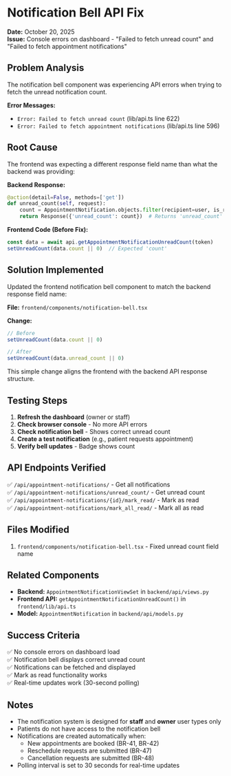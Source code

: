 # Notification Bell API Fix

**Date:** October 20, 2025  
**Issue:** Console errors on dashboard - "Failed to fetch unread count" and "Failed to fetch appointment notifications"

## Problem Analysis

The notification bell component was experiencing API errors when trying to fetch the unread notification count.

**Error Messages:**
- `Error: Failed to fetch unread count` (lib/api.ts line 622)
- `Error: Failed to fetch appointment notifications` (lib/api.ts line 596)

## Root Cause

The frontend was expecting a different response field name than what the backend was providing:

**Backend Response:**
```python
@action(detail=False, methods=['get'])
def unread_count(self, request):
    count = AppointmentNotification.objects.filter(recipient=user, is_read=False).count()
    return Response({'unread_count': count})  # Returns 'unread_count'
```

**Frontend Code (Before Fix):**
```typescript
const data = await api.getAppointmentNotificationUnreadCount(token)
setUnreadCount(data.count || 0)  // Expected 'count'
```

## Solution Implemented

Updated the frontend notification bell component to match the backend response field name:

**File:** `frontend/components/notification-bell.tsx`

**Change:**
```typescript
// Before
setUnreadCount(data.count || 0)

// After
setUnreadCount(data.unread_count || 0)
```

This simple change aligns the frontend with the backend API response structure.

## Testing Steps

1. **Refresh the dashboard** (owner or staff)
2. **Check browser console** - No more API errors
3. **Check notification bell** - Shows correct unread count
4. **Create a test notification** (e.g., patient requests appointment)
5. **Verify bell updates** - Badge shows count

## API Endpoints Verified

✅ `/api/appointment-notifications/` - Get all notifications  
✅ `/api/appointment-notifications/unread_count/` - Get unread count  
✅ `/api/appointment-notifications/{id}/mark_read/` - Mark as read  
✅ `/api/appointment-notifications/mark_all_read/` - Mark all as read  

## Files Modified

1. `frontend/components/notification-bell.tsx` - Fixed unread count field name

## Related Components

- **Backend:** `AppointmentNotificationViewSet` in `backend/api/views.py`
- **Frontend API:** `getAppointmentNotificationUnreadCount()` in `frontend/lib/api.ts`
- **Model:** `AppointmentNotification` in `backend/api/models.py`

## Success Criteria

✅ No console errors on dashboard load  
✅ Notification bell displays correct unread count  
✅ Notifications can be fetched and displayed  
✅ Mark as read functionality works  
✅ Real-time updates work (30-second polling)  

## Notes

- The notification system is designed for **staff** and **owner** user types only
- Patients do not have access to the notification bell
- Notifications are created automatically when:
  - New appointments are booked (BR-41, BR-42)
  - Reschedule requests are submitted (BR-47)
  - Cancellation requests are submitted (BR-48)
- Polling interval is set to 30 seconds for real-time updates
